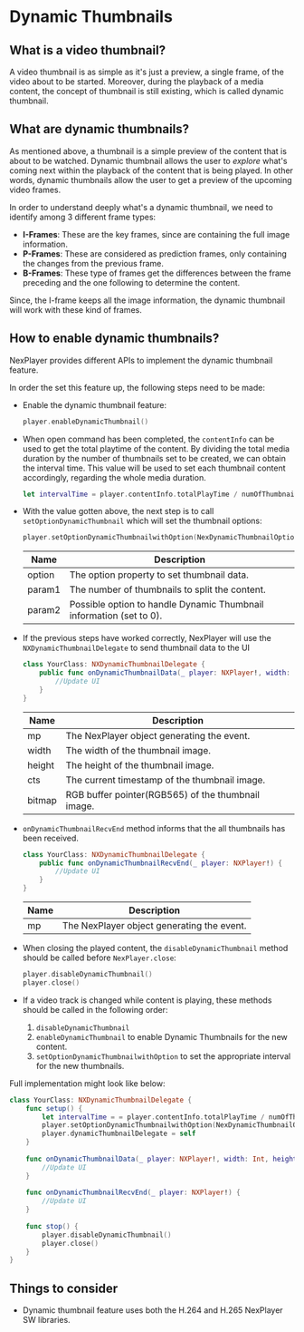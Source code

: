 # Dynamic Thumbnails

## What is a video thumbnail?

A video thumbnail is as simple as it's just a preview, a single frame, of the video about to be started. Moreover, during the playback of a media content, the concept of thumbnail is still existing, which is called dynamic thumbnail.

## What are dynamic thumbnails?

As mentioned above, a thumbnail is a simple preview of the content that is about to be watched. Dynamic thumbnail allows the user to *explore* what's coming next within the playback of the content that is being played. In other words, dynamic thumbnails allow the user to get a preview of the upcoming video frames.

In order to understand deeply what's a dynamic thumbnail, we need to identify among 3 different frame types:

- **I-Frames**: These are the key frames, since are containing the full image information.
- **P-Frames**: These are considered as prediction frames, only containing the changes from the previous frame.
- **B-Frames**: These type of frames get the differences between the frame preceding and the one following to determine the content.

Since, the I-frame keeps all the image information, the dynamic thumbnail will work with these kind of frames.

## How to enable dynamic thumbnails?

NexPlayer provides different APIs to implement the dynamic thumbnail feature.

In order the set this feature up, the following steps need to be made:

- Enable the dynamic thumbnail feature:

	```swift
	player.enableDynamicThumbnail()
	```

- When open command has been completed, the `contentInfo` can be used to get the total playtime of the content. By dividing the total media duration by the number of thumbnails set to be created, we can obtain the interval time. This value will be used to set each thumbnail content accordingly, regarding the whole media duration.

	```swift
	let intervalTime = player.contentInfo.totalPlayTime / numOfThumbnails
	```

- With the value gotten above, the next step is to call `setOptionDynamicThumbnail` which will set the thumbnail options:

	```swift
	player.setOptionDynamicThumbnailwithOption(NexDynamicThumbnailOption.interval, andParam1: interval, andParam2: 0)
	```

	| Name  | Description  | 
	|---|---|
	| option | The option property to set thumbnail data.|
	| param1 | The number of thumbnails to split the content.|
	| param2 | Possible option to handle Dynamic Thumbnail information (set to 0).|

- If the previous steps have worked correctly, NexPlayer will use the `NXDynamicThumbnailDelegate`   to send thumbnail data to the UI

	```swift
	class YourClass: NXDynamicThumbnailDelegate {
		public func onDynamicThumbnailData(_ player: NXPlayer!, width: Int, height: Int, cts: Int, thumbImage: UIImage!) {
		    //Update UI
		}
	}
	```

	| Name  | Description  | 
	|---|---|
	| mp | The NexPlayer object generating the event.|
	| width | The width of the thumbnail image.|
	| height | The height of the thumbnail image.|
	| cts | The current timestamp of the thumbnail image.|
	| bitmap | RGB buffer pointer(RGB565) of the thumbnail image.|

- `onDynamicThumbnailRecvEnd` method informs that the all thumbnails has been received.

	```swift
	class YourClass: NXDynamicThumbnailDelegate {
		public func onDynamicThumbnailRecvEnd(_ player: NXPlayer!) {
		    //Update UI
		}
	}
	```
		
	| Name  | Description  | 
	|---|---|
	| mp | The NexPlayer object generating the event.|

- When closing the played content, the `disableDynamicThumbnail` method should be called before `NexPlayer.close`:

	```swift
	player.disableDynamicThumbnail()
	player.close()
	```

- If a video track is changed while content is playing, these methods should be called in the following order:
    1. `disableDynamicThumbnail`
    2. `enableDynamicThumbnail` to enable Dynamic Thumbnails for the new content.
    3. `setOptionDynamicThumbnailwithOption` to set the appropriate interval for the new thumbnails.


Full implementation might look like below:    
    
```swift
class YourClass: NXDynamicThumbnailDelegate {
	func setup() {
		let intervalTime = = player.contentInfo.totalPlayTime / numOfThumbnails;
		player.setOptionDynamicThumbnailwithOption(NexDynamicThumbnailOption.interval, andParam1: interval, andParam2: 0)
		player.dynamicThumbnailDelegate = self
	}
	
	func onDynamicThumbnailData(_ player: NXPlayer!, width: Int, height: Int, cts: Int, thumbImage: UIImage!) {
	    //Update UI
	}
	
	func onDynamicThumbnailRecvEnd(_ player: NXPlayer!) {
	    //Update UI
	}
	
	func stop() {
		player.disableDynamicThumbnail()
		player.close()
	}
}
```

## Things to consider

- Dynamic thumbnail feature uses both the H.264 and H.265 NexPlayer SW libraries.